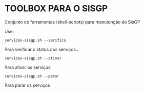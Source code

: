 # TOOLBOX PARA O SISGP

Conjunto de ferramentas (shell-scripts) para manutenção do SisGP

 
Use:

`servicos-sisgp.sh --verifica` 

Para verificar o status dos serviços...

`servicos-sisgp.sh --ativar` 

Para ativar os serviços 

`servicos-sisgp.sh --parar`

Para parar os serviços 
